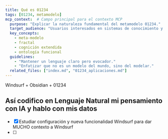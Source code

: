 ```yaml
---
title: Qué es 01234
tags: [01234, metamodelo]
mcp_context:  # Campo principal para el contexto MCP
  purpose: "Explicar la naturaleza fundamental del metamodelo 01234."
  target_audience: "Usuarios interesados en sistemas de conocimiento y pensamiento complejo."
  key_concepts:
    - meta-modelo
    - fractal
    - cognición extendida
    - ontología funcional
  guidelines:
    - "Mantener un lenguaje claro pero evocador."
    - "Enfatizar que no es un modelo del mundo, sino del modelar."
  related_files: ["index.md", "01234_aplicaciones.md"]
---
```


Windsurf +  Obsidian + 01234

## Así codifico en Lenguaje Natural mi pensamiento con IA y hablo con mis datos


- [x] Estudiar configuración y nueva funcionalidad Windsurf para dar MUCHO contexto a Windsurf
- [ ] 